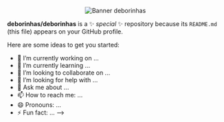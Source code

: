 <p align="center">
  <img src="[https://capsule-render.vercel.app/api?type=venom&height=300&color=FF91A4&text=deborinhas&textBg=false&fontColor=FFFFFF&section=header&reversal=false" alt="Banner deborinhas"/>
</p>
 
**deborinhas/deborinhas** is a ✨ _special_ ✨ repository because its `README.md` (this file) appears on your GitHub profile.

Here are some ideas to get you started:

- 🔭 I’m currently working on ...
- 🌱 I’m currently learning ...
- 👯 I’m looking to collaborate on ...
- 🤔 I’m looking for help with ...
- 💬 Ask me about ...
- 📫 How to reach me: ...
- 😄 Pronouns: ...
- ⚡ Fun fact: ...
-->
